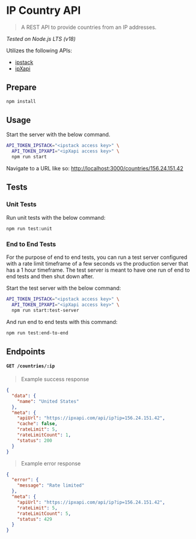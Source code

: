 # IP Country API

> A REST API to provide countries from an IP addresses.

*Tested on Node.js LTS (v18)*

Utilizes the following APIs:
- [ipstack](https://ipstack.com/)
- [ipXapi](https://ipxapi.com/)

## Prepare

```bash
npm install
```

## Usage

Start the server with the below command.

```bash
API_TOKEN_IPSTACK="<ipstack access key>" \
  API_TOKEN_IPXAPI="<ipXapi access key>" \
  npm run start
```

Navigate to a URL like so: [http://localhost:3000/countries/156.24.151.42](http://localhost:3000/countries/156.24.151.42)

## Tests

### Unit Tests

Run unit tests with the below command:

```bash
npm run test:unit
```

### End to End Tests

For the purpose of end to end tests, you can run a test server configured with a rate limit timeframe of a few seconds vs the production server that has a 1 hour timeframe. The test server is meant to have one run of end to end tests and then shut down after.

Start the test server with the below command:

```bash
API_TOKEN_IPSTACK="<ipstack access key>" \
  API_TOKEN_IPXAPI="<ipXapi access key>" \
  npm run start:test-server
```

And run end to end tests with this command:

```bash
npm run test:end-to-end
```

## Endpoints

#### `GET /countries/:ip`

> Example success response

```json
{
  "data": {
    "name": "United States"
  },
  "meta": {
    "apiUrl": "https://ipxapi.com/api/ip?ip=156.24.151.42",
    "cache": false,
    "rateLimit": 5,
    "rateLimitCount": 1,
    "status": 200
  }
}
```

> Example error response

```json
{
  "error": {
    "message": "Rate limited"
  },
  "meta": {
    "apiUrl": "https://ipxapi.com/api/ip?ip=156.24.151.42",
    "rateLimit": 5,
    "rateLimitCount": 5,
    "status": 429
  }
}
```
